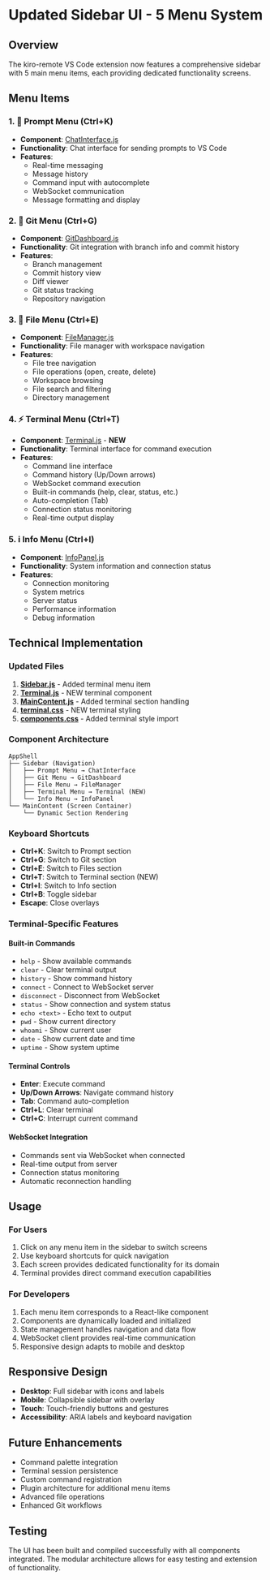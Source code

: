# Updated Sidebar UI - 5 Menu System

## Overview
The kiro-remote VS Code extension now features a comprehensive sidebar with 5 main menu items, each providing dedicated functionality screens.

## Menu Items

### 1. 💬 Prompt Menu (Ctrl+K)
- **Component**: [ChatInterface.js](./js/components/ChatInterface.js)
- **Functionality**: Chat interface for sending prompts to VS Code
- **Features**:
  - Real-time messaging
  - Message history
  - Command input with autocomplete
  - WebSocket communication
  - Message formatting and display

### 2. 🔀 Git Menu (Ctrl+G)
- **Component**: [GitDashboard.js](./js/components/GitDashboard.js)
- **Functionality**: Git integration with branch info and commit history
- **Features**:
  - Branch management
  - Commit history view
  - Diff viewer
  - Git status tracking
  - Repository navigation

### 3. 📁 File Menu (Ctrl+E)
- **Component**: [FileManager.js](./js/components/FileManager.js)
- **Functionality**: File manager with workspace navigation
- **Features**:
  - File tree navigation
  - File operations (open, create, delete)
  - Workspace browsing
  - File search and filtering
  - Directory management

### 4. ⚡ Terminal Menu (Ctrl+T)
- **Component**: [Terminal.js](./js/components/Terminal.js) - **NEW**
- **Functionality**: Terminal interface for command execution
- **Features**:
  - Command line interface
  - Command history (Up/Down arrows)
  - WebSocket command execution
  - Built-in commands (help, clear, status, etc.)
  - Auto-completion (Tab)
  - Connection status monitoring
  - Real-time output display

### 5. ℹ️ Info Menu (Ctrl+I)
- **Component**: [InfoPanel.js](./js/components/InfoPanel.js)
- **Functionality**: System information and connection status
- **Features**:
  - Connection monitoring
  - System metrics
  - Server status
  - Performance information
  - Debug information

## Technical Implementation

### Updated Files
1. **[Sidebar.js](./js/components/Sidebar.js)** - Added terminal menu item
2. **[Terminal.js](./js/components/Terminal.js)** - NEW terminal component
3. **[MainContent.js](./js/components/MainContent.js)** - Added terminal section handling
4. **[terminal.css](./styles/terminal.css)** - NEW terminal styling
5. **[components.css](./styles/components.css)** - Added terminal style import

### Component Architecture
```
AppShell
├── Sidebar (Navigation)
│   ├── Prompt Menu → ChatInterface
│   ├── Git Menu → GitDashboard
│   ├── File Menu → FileManager
│   ├── Terminal Menu → Terminal (NEW)
│   └── Info Menu → InfoPanel
└── MainContent (Screen Container)
    └── Dynamic Section Rendering
```

### Keyboard Shortcuts
- **Ctrl+K**: Switch to Prompt section
- **Ctrl+G**: Switch to Git section
- **Ctrl+E**: Switch to Files section
- **Ctrl+T**: Switch to Terminal section (NEW)
- **Ctrl+I**: Switch to Info section
- **Ctrl+B**: Toggle sidebar
- **Escape**: Close overlays

### Terminal-Specific Features

#### Built-in Commands
- `help` - Show available commands
- `clear` - Clear terminal output
- `history` - Show command history
- `connect` - Connect to WebSocket server
- `disconnect` - Disconnect from WebSocket
- `status` - Show connection and system status
- `echo <text>` - Echo text to output
- `pwd` - Show current directory
- `whoami` - Show current user
- `date` - Show current date and time
- `uptime` - Show system uptime

#### Terminal Controls
- **Enter**: Execute command
- **Up/Down Arrows**: Navigate command history
- **Tab**: Command auto-completion
- **Ctrl+L**: Clear terminal
- **Ctrl+C**: Interrupt current command

#### WebSocket Integration
- Commands sent via WebSocket when connected
- Real-time output from server
- Connection status monitoring
- Automatic reconnection handling

## Usage

### For Users
1. Click on any menu item in the sidebar to switch screens
2. Use keyboard shortcuts for quick navigation
3. Each screen provides dedicated functionality for its domain
4. Terminal provides direct command execution capabilities

### For Developers
1. Each menu item corresponds to a React-like component
2. Components are dynamically loaded and initialized
3. State management handles navigation and data flow
4. WebSocket client provides real-time communication
5. Responsive design adapts to mobile and desktop

## Responsive Design
- **Desktop**: Full sidebar with icons and labels
- **Mobile**: Collapsible sidebar with overlay
- **Touch**: Touch-friendly buttons and gestures
- **Accessibility**: ARIA labels and keyboard navigation

## Future Enhancements
- Command palette integration
- Terminal session persistence
- Custom command registration
- Plugin architecture for additional menu items
- Advanced file operations
- Enhanced Git workflows

## Testing
The UI has been built and compiled successfully with all components integrated. The modular architecture allows for easy testing and extension of functionality.